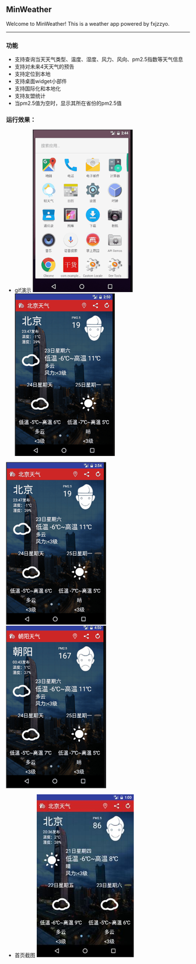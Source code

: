 ## MinWeather
 Welcome to MinWeather! This is a weather app powered by fxjzzyo.
____

### 功能
- 支持查询当天天气类型、温度、湿度、风力、风向、pm2.5指数等天气信息
- 支持对未来4天天气的预告
- 支持定位到本地
- 支持桌面widget小部件
- 支持国际化和本地化
- 支持友盟统计
- 当pm2.5值为空时，显示其所在省份的pm2.5值

### 运行效果：
- gif演示
![](https://github.com/fxjzzyo/MinWeather/raw/master/img/min_weather1.gif "概览")   ![](https://github.com/fxjzzyo/MinWeather/raw/master/img/min_weather2.gif "拼音搜索城市")

![](https://github.com/fxjzzyo/MinWeather/raw/master/img/min_weather3.gif "桌面天气小部件")   ![](https://github.com/fxjzzyo/MinWeather/raw/master/img/min_weather4.gif "定位功能")

- 首页截图
![](https://github.com/fxjzzyo/MinWeather/raw/master/img/jietu_main.jpg "运行效果")
